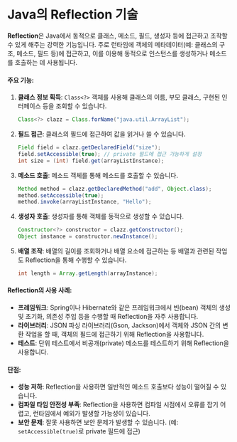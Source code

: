 # Java의 Reflection 기술

**Reflection**은 Java에서 동적으로 클래스, 메소드, 필드, 생성자 등에 접근하고 조작할 수 있게 해주는 강력한 기능입니다. 주로 런타임에 객체의 메타데이터(예: 클래스의 구조, 메소드, 필드 등)에 접근하고, 이를 이용해 동적으로 인스턴스를 생성하거나 메소드를 호출하는 데 사용됩니다.

#### 주요 기능:
1. **클래스 정보 획득**: `Class<?>` 객체를 사용해 클래스의 이름, 부모 클래스, 구현된 인터페이스 등을 조회할 수 있습니다.
   ```java
   Class<?> clazz = Class.forName("java.util.ArrayList");
   ```

2. **필드 접근**: 클래스의 필드에 접근하여 값을 읽거나 쓸 수 있습니다.
   ```java
   Field field = clazz.getDeclaredField("size");
   field.setAccessible(true); // private 필드에 접근 가능하게 설정
   int size = (int) field.get(arrayListInstance);
   ```

3. **메소드 호출**: 메소드 객체를 통해 메소드를 호출할 수 있습니다.
   ```java
   Method method = clazz.getDeclaredMethod("add", Object.class);
   method.setAccessible(true);
   method.invoke(arrayListInstance, "Hello");
   ```

4. **생성자 호출**: 생성자를 통해 객체를 동적으로 생성할 수 있습니다.
   ```java
   Constructor<?> constructor = clazz.getConstructor();
   Object instance = constructor.newInstance();
   ```

5. **배열 조작**: 배열의 길이를 조회하거나 배열 요소에 접근하는 등 배열과 관련된 작업도 Reflection을 통해 수행할 수 있습니다.
   ```java
   int length = Array.getLength(arrayInstance);
   ```

#### Reflection의 사용 사례:
- **프레임워크**: Spring이나 Hibernate와 같은 프레임워크에서 빈(bean) 객체의 생성 및 초기화, 의존성 주입 등을 수행할 때 Reflection을 자주 사용합니다.
- **라이브러리**: JSON 파싱 라이브러리(Gson, Jackson)에서 객체와 JSON 간의 변환 작업을 할 때, 객체의 필드에 접근하기 위해 Reflection을 사용합니다.
- **테스트**: 단위 테스트에서 비공개(private) 메소드를 테스트하기 위해 Reflection을 사용합니다.

#### 단점:
- **성능 저하**: Reflection을 사용하면 일반적인 메소드 호출보다 성능이 떨어질 수 있습니다.
- **컴파일 타임 안전성 부족**: Reflection을 사용하면 컴파일 시점에서 오류를 잡기 어렵고, 런타임에서 예외가 발생할 가능성이 있습니다.
- **보안 문제**: 잘못 사용하면 보안 문제가 발생할 수 있습니다. (예: `setAccessible(true)`로 private 필드에 접근)
